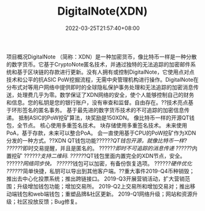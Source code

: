 ﻿---
weight: 
title: "DigitalNote(XDN)"
description: "DigitalNote （简称：XDN）是一种加密货币，像比特币一样是一种分散的数字货币"
date: 2022-03-25T21:57:40+08:00
lastmod: 2022-03-25T16:45:40+08:00
draft: false
authors: ["Metabd"]
featuredImage: "digitalnotexdn.webp"
link: ""
tags: ["数字代币","DigitalNote(XDN)"]
categories: ["navigation"]
navigation: ["数字代币"]
lightgallery: true
toc: true
pinned: false
recommend: false
recommend1: false
---
项目概况DigitalNote （简称：XDN）是一种加密货币，像比特币一样是一种分散的数字货币。它基于CryptoNote匿名技术，并通过独特的无法追踪的加密邮件系统和基于区块链的存款进行更新。没有人拥有或控制DigitalNote，它使用点对点技术和公平的抗ASIC PoW挖掘流程，无需中央管理机构进行操作。DigitalNote在分布式对等用户网络中提供即时的全球隐私保护事务处理和无法追踪的加密消息传送，处理费几乎为零。数学保证了XDN网络的安全，使个人能够控制自己的财务和信息。您的私钥是您的银行账户，没有审查和监督。自由存在。??技术亮点基于环形签名的匿名事务。
基于最先进的数字货币技术的不可追踪的加密信息传递。
抵制ASIC的PoW挖矿算法，块奖励是150XDN。
像比特币一样的开源QT钱包，全节点。
核心使用多重签名技术。
块存储使用多重签名技术。
未来使用PoA，基于存款，未来可以整合PoA。
会一直使用基于CPU的PoW挖矿作为XDN分发的一种方式。??XDN QT钱包功能?????*?QT钱包开源，就像比特币一样?
?????*?即时交易提醒，并且是匿名的。
?????*?即时不可追踪的消息传递
?????*?内置挖矿
?????*?支持二维码.
?????*?QT钱包里面内置完全的XDN节点，安全。
?????*?网络同步快。
?????*?钱包可以加密，有备份恢复选项。
?????*?硬件优化
?????*?简单快捷，私钥可以导出到其他客户端。??重大事件2019-Q4币种销毁；推出去中心化投票系统；推出跨链接口。
2019-Q3开展营销活动，扩大营销范围；升级增加钱包功能；增加交易所。
2019-Q2上交易所和增加交易对；推出移动端钱包和web端钱包；重塑品牌&社区更新。
2019-Q1网络升级；网站和资源升级；社区投放反馈；Bug修复。
